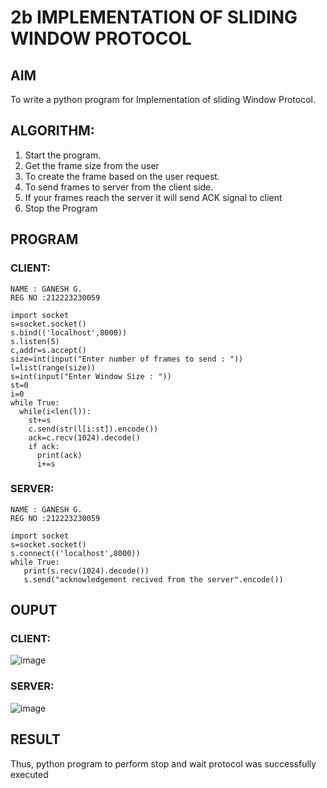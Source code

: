# 2b IMPLEMENTATION OF SLIDING WINDOW PROTOCOL
## AIM
To write a python program for Implementation of sliding Window Protocol.
## ALGORITHM:
1. Start the program.
2. Get the frame size from the user
3. To create the frame based on the user request.
4. To send frames to server from the client side.
5. If your frames reach the server it will send ACK signal to client
6. Stop the Program
## PROGRAM
### CLIENT:
~~~
NAME : GANESH G.
REG NO :212223230059

import socket
s=socket.socket()
s.bind(('localhost',8000))
s.listen(5)
c,addr=s.accept()
size=int(input("Enter number of frames to send : "))
l=list(range(size))
s=int(input("Enter Window Size : "))
st=0
i=0
while True:
  while(i<len(l)):
    st+=s
    c.send(str(l[i:st]).encode())
    ack=c.recv(1024).decode()
    if ack:
      print(ack)
      i+=s

~~~
### SERVER:
~~~
NAME : GANESH G.
REG NO :212223230059

import socket
s=socket.socket()
s.connect(('localhost',8000))
while True: 
   print(s.recv(1024).decode())
   s.send("acknowledgement recived from the server".encode())

~~~

## OUPUT

### CLIENT:
![image](https://github.com/user-attachments/assets/4e37a0e6-254a-451a-b2d1-9b3aed86c626)

### SERVER:
![image](https://github.com/user-attachments/assets/fc054679-4215-4292-8298-5a8bb4ca1e56)

## RESULT
Thus, python program to perform stop and wait protocol was successfully executed
